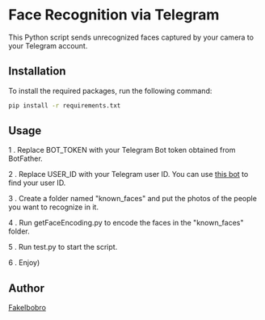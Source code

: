 # Face Recognition via Telegram

This Python script sends unrecognized faces captured by your camera to your Telegram account.

## Installation

To install the required packages, run the following command:

```bash
pip install -r requirements.txt
```


## Usage

1 . Replace BOT_TOKEN with your Telegram Bot token obtained from BotFather.

2 . Replace USER_ID with your Telegram user ID. You can use [this bot](https://t.me/userinfobot) to find your user ID.

3 . Create a folder named "known_faces" and put the photos of the people you want to recognize in it.

4 . Run getFaceEncoding.py to encode the faces in the "known_faces" folder.

5 . Run test.py to start the script.

6 . Enjoy)

## Author

[FakeIbobro](https://t.me/fakeibobro)